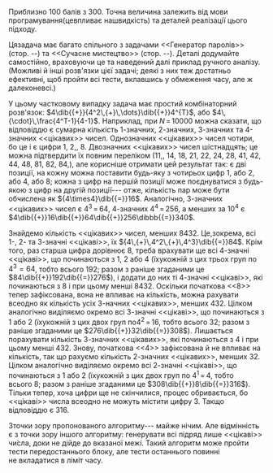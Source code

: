 Приблизно 100 балів з 300. Точна величина залежить від мови
програмування(цевпливає нашвидкість) та деталей реалізації цього
підходу.

Цязадача має багато спільного з задачами \<\<Генератор паролів\>\>
(стор. --) та \<\<Сучасне мистецтво\>\> (стор. --). Деталі додумайте
самостійно, враховуючи це та наведений далі приклад ручного аналізу.
(Можливі й інші розв'язки цієї задачі; деякі з них теж достатньо
ефективні, щоб пройти всі тести, вклавшись у обмеження часу, але ж
далеконевсі.)

У цьому частковому випадку задача має простий комбінаторний розв'язок:
$4\dib{{+}}{4^2\,{+}\,\dots}\dib{{+}}4^{T}$, або
$4\,{\cdot}\,\frac{4^T-1}{4-1}$. Наприклад, при ${N\,{=}\,10000}$ можна
сказати, що відповіддю є сумарна кількість 1-значних, 2-значних,
3-значних та 4-значних \<\<цікавих\>\> чисел. Однозначних
\<\<цікавих\>\> чисел чотири, бо це і є цифри 1, 2,, 8. Двозначних
\<\<цікавих\>\> чисел шістнадцять; це можна підтвердити їх повним
переліком (11,, 14, 18, 21, 22, 24, 28, 41, 42, 44, 48, 81, 82, 84,),
але корисніше отримати цей результат так: є дві позиції, на кожну можна
поставити будь-яку з чотирьох цифр 1, або 2, або 4, або 8; кожна з цифр
на першій позиції може поєднуватися з будь-якою з цифр на другій
позиції--- отже, кількість пар може бути обчислена як
${4\times4}\dib{{=}}16$. Аналогічно, 3-значних \<\<цікавих\>\> чисел є
${4^3\,{=}\,64}$, 4-значних ${4^4\,{=}\,256}$, а менших за $10^4$ є
$4\dib{{+}}16\dib{{+}}64\dib{{+}}256\dibbb{{=}}340$.

Знайдемо кількість \<\<цікавих\>\> чисел, менших 8432. Це,зокрема, всі
1-, 2- та 3-значні \<\<цікаві\>\>, їх
${4\,{+}\,4^2\,{+}\,4^3}\dib{{=}}84$. Крім того, раз старша цифра
дорівнює 8, треба врахувати ще всі 4-значні \<\<цікаві\>\>, що
починаються з 1, 2 або 4 (їхукожній з цих трьох груп по $4^3{=}64$,
тобто всього 192; разом з раніше згаданими це
$84\dib{{+}}192\dib{{=}}276$), і додати до них ті 4-значні
\<\<цікаві\>\>, які починаються з 8 і при цьому менші 8432. Оскільки
початкова \<\<8\>\> тепер зафіксована, вона не впливає на кількість,
можна рахувати всеодно як кількість усіх 3-начних \<\<цікавих\>\>,
менших 432. Цілком аналогічно виділяємо окремо всі 3-значні
\<\<цікаві\>\>, що починаються з 1 або 2 (їхукожній з цих двох груп
по${4^2\,{=}\,16}$, тобто всього 32; разом з раніше згаданими це
$276\dib{{+}}32\dib{{=}}308$). Лишається порахувати кількість 3-значних
\<\<цікавих\>\>, які починаються з 4 і при цьому менші 432. Знову,
початкова \<\<4\>\> зафіксована й не впливає на кількість, так що
рахуємо кількість 2-значних \<\<цікавих\>\>, менших 32. Цілком
аналогічно виділяємо окремо всі 2-значні \<\<цікаві\>\>, що починаються
з 1 або 2 (їхукожній з цих двох груп по ${4^1\,{=}\,4}$, тобто всього 8;
разом з раніше згаданими це $308\dib{{+}}8\dib{{=}}316$). Тільки тепер,
хоча цифри ще не скінчилися, процес обривається, бо \<\<цікаві\>\> числа
всеодно не можуть містити цифру 3. Такщо відповіддю є 316.

Зточки зору пропонованого алгоритму--- майже нічим. Але відмінність є з
точки зору іншого алгоритму: генерувати всі підряд лише \<\<цікаві\>\>
чи́сла, доки не дійде до вказаної межі́. Такий алгоритм може пройти тести
передостаннього блоку, але тести останнього повинні не вкладатися в
ліміт часу.
